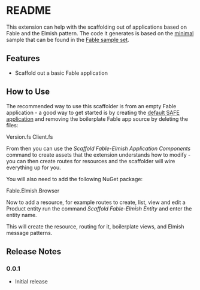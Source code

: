 # README

This extension can help with the scaffolding out of applications based on Fable and the Elmish pattern. The code it generates is based on the [minimal](https://github.com/fable-compiler/fable2-samples/tree/master/minimal) sample that can be found in the [Fable  sample set](https://github.com/fable-compiler/fable2-samples).

## Features

* Scaffold out a basic Fable application

## How to Use

The recommended way to use this scaffolder is from an empty Fable application - a good way to get started is by creating the [default SAFE application](https://safe-stack.github.io/docs/quickstart/#create-your-first-safe-app) and removing the boilerplate Fable app source by deleting the files:

Version.fs
Client.fs

From then you can use the _Scaffold Fable-Elmish Application Components_ command to create assets that the extension understands how to modify - you can then create routes for resources and the scaffolder will wire everything up for you.

You will also need to add the following NuGet package:

Fable.Elmish.Browser

Now to add a resource, for example routes to create, list, view and edit a Product entity run the command _Scaffold Fable-Elmish Entity_ and enter the entity name.

This will create the resource, routing for it, boilerplate views, and Elmish message patterns.

## Release Notes

### 0.0.1

* Initial release